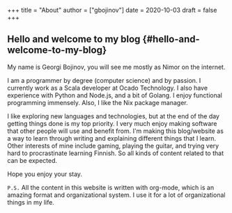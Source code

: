 +++
title = "About"
author = ["gbojinov"]
date = 2020-10-03
draft = false
+++

## Hello and welcome to my blog {#hello-and-welcome-to-my-blog}

My name is Georgi Bojinov, you will see me mostly as Nimor on the internet.

I am a programmer by degree (computer science) and by passion. I currently work as a Scala developer at Ocado Technology. I also have experience with Python and Node.js, and a bit of Golang. I enjoy functional programming immensely. Also, I like the Nix package manager.

I like exploring new languages and technologies, but at the end of the day getting things done is my top priority. I very much enjoy making software that other people will use and benefit from. I'm making this blog/website as a way to learn through writing and explaining different things that I learn.
Other interests of mine include gaming, playing the guitar, and trying very hard to procrastinate learning Finnish. So all kinds of content related to that can be expected.

Hope you enjoy your stay.

`P.S.` All the content in this website is written with org-mode, which is an amazing format and organizational system. I use it for a lot of organizational things in my life.
